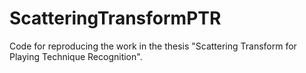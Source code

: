 # ScatteringTransformPTR
Code for reproducing the work in the thesis "Scattering Transform for Playing Technique Recognition".
